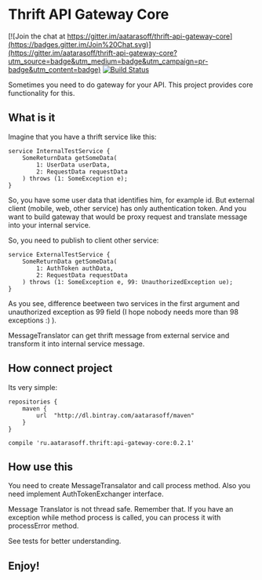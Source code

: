 # Thrift API Gateway Core

[![Join the chat at https://gitter.im/aatarasoff/thrift-api-gateway-core](https://badges.gitter.im/Join%20Chat.svg)](https://gitter.im/aatarasoff/thrift-api-gateway-core?utm_source=badge&utm_medium=badge&utm_campaign=pr-badge&utm_content=badge) [![Build Status](https://travis-ci.org/aatarasoff/thrift-api-gateway-core.svg?branch=master)](https://travis-ci.org/aatarasoff/thrift-api-gateway-core)

Sometimes you need to do gateway for your API.
This project provides core functionality for this.

## What is it

Imagine that you have a thrift service like this:

```
service InternalTestService {
    SomeReturnData getSomeData(
        1: UserData userData,
        2: RequestData requestData
    ) throws (1: SomeException e);
}
```

So, you have some user data that identifies him, for example id.
But external client (mobile, web, other service) has only authentication token.
And you want to build gateway that would be proxy request and translate message into your internal service.

So, you need to publish to client other service: 

```
service ExternalTestService {
    SomeReturnData getSomeData(
        1: AuthToken authData,
        2: RequestData requestData
    ) throws (1: SomeException e, 99: UnauthorizedException ue);
}
```

As you see, difference beetween two services in the first argument and unauthorized exception as 99 field (I hope nobody needs more than 98 exceptions :) ).

MessageTranslator can get thrift message from external service and transform it into internal service message.

## How connect project

Its very simple:

```
repositories {
    maven {
        url  "http://dl.bintray.com/aatarasoff/maven" 
    }
}
```

```
compile 'ru.aatarasoff.thrift:api-gateway-core:0.2.1'
```

## How use this

You need to create MessageTransalator and call process method. 
Also you need implement AuthTokenExchanger interface.

Message Translator is not thread safe. Remember that.
If you have an exception while method process is called, you can process it with processError method.

See tests for better understanding.

## Enjoy!